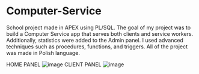 # Computer-Service
School project made in APEX using PL/SQL. The goal of my project was to build a Computer Service app that serves both clients and service workers. Additionally, statistics were added to the Admin panel. I used advanced techniques such as procedures, functions, and triggers. All of the project was made in Polish language.

HOME PANEL
![image](https://github.com/user-attachments/assets/733b7b8d-6c14-4f04-926f-e19884c506e4)
CLIENT PANEL
![image](https://github.com/user-attachments/assets/36bfeef5-8520-472a-8ed4-ee7a41ef288a)
